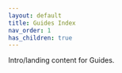 ```yaml
---
layout: default
title: Guides Index
nav_order: 1
has_children: true
---
```

Intro/landing content for Guides.
